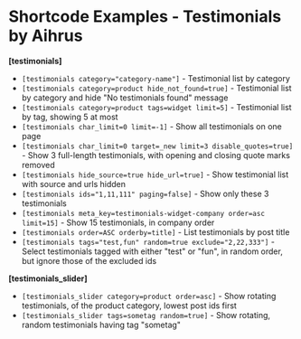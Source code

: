 # Shortcode Examples - Testimonials by Aihrus

**[testimonials]**

* `[testimonials category="category-name"]` - Testimonial list by category
* `[testimonials category=product hide_not_found=true]` - Testimonial list by category and hide "No testimonials found" message
* `[testimonials category=product tags=widget limit=5]` - Testimonial list by tag, showing 5 at most
* `[testimonials char_limit=0 limit=-1]` - Show all testimonials on one page
* `[testimonials char_limit=0 target=_new limit=3 disable_quotes=true]` - Show 3 full-length testimonials, with opening and closing quote marks removed
* `[testimonials hide_source=true hide_url=true]` - Show testimonial list with source and urls hidden
* `[testimonials ids="1,11,111" paging=false]` - Show only these 3 testimonials
* `[testimonials meta_key=testimonials-widget-company order=asc limit=15]` - Show 15 testimonials, in company order
* `[testimonials order=ASC orderby=title]` - List testimonials by post title
* `[testimonials tags="test,fun" random=true exclude="2,22,333"]` - Select testimonials tagged with either "test" or "fun", in random order, but ignore those of the excluded ids

**[testimonials_slider]**

* `[testimonials_slider category=product order=asc]` - Show rotating testimonials, of the product category, lowest post ids first
* `[testimonials_slider tags=sometag random=true]` - Show rotating, random testimonials having tag "sometag"
